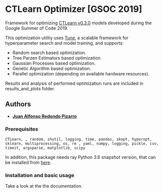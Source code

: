 # CTLearn Optimizer [GSOC 2019]

Framework for optimizing [CTLearn v0.3.0](https://github.com/ctlearn-project/ctlearn/tree/v031) models developed during the Google Summer of Code 2019.

This optimization utility uses [Tune](https://ray.readthedocs.io/en/latest/tune.html), a scalable framework for hyperparameter search and model training, and supports:

- Random search based optimization.
- Tree Parzen Estimators based optimization.
- Gaussian Processes based optimization.
- Genetic Algorithm based optimization.
- Parallel optimization (depending on available hardware resources).

Results and analysis of performed optimization runs are included in results_and_plots folder.

## Authors

* **[Juan Alfonso Redondo Pizarro](https://github.com/juan-redondo/ctlearn)**

### Prerequisites

```
CTLearn, , random, shutil, logging, time, pandas, skopt, hyperopt, sklearn, multiprocessing, os, re , yaml, numpy, logging, pickle, csv, timeit, argsparse, matplotlib, scipy
```

In addition, this package needs ray Python 3.6 snapshot version, that can be installed from [here](https://ray.readthedocs.io/en/latest/installation.html).

### Installation and basic usage

Take a look at the the documentation.

 




